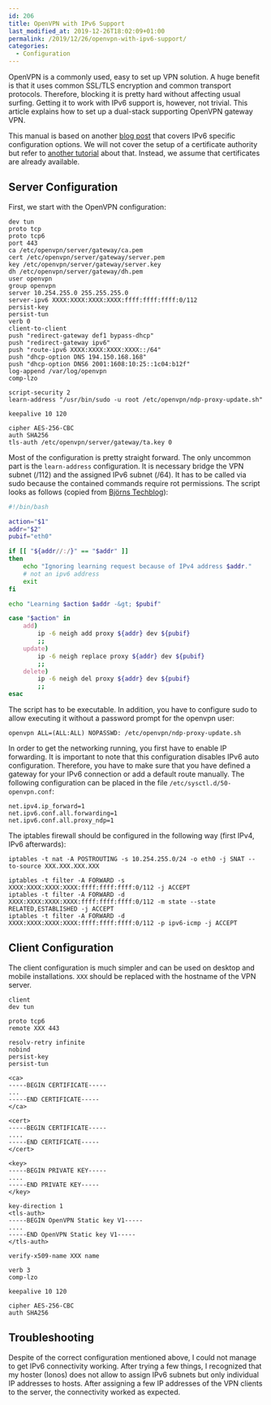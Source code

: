 ```yaml
---
id: 206
title: OpenVPN with IPv6 Support
last_modified_at: 2019-12-26T18:02:09+01:00
permalink: /2019/12/26/openvpn-with-ipv6-support/
categories:
  - Configuration
---
```

OpenVPN is a commonly used, easy to set up VPN solution. A huge benefit is that it uses common SSL/TLS encryption and common transport protocols. Therefore, blocking it is pretty hard without affecting usual surfing. Getting it to work with IPv6 support is, however, not trivial. This article explains how to set up a dual-stack supporting OpenVPN gateway VPN.

<!--more-->

This manual is based on another [blog post](https://www.bjoerns-techblog.de/2017/07/openvpn-und-ipv6/) that covers IPv6 specific configuration options. We will not cover the setup of a certificate authority but refer to [another tutorial](https://www.howtoforge.com/tutorial/how-to-install-openvpn-server-and-client-with-easy-rsa-3-on-centos-8/) about that. Instead, we assume that certificates are already available.

## Server Configuration

First, we start with the OpenVPN configuration:

```
dev tun
proto tcp
proto tcp6
port 443
ca /etc/openvpn/server/gateway/ca.pem
cert /etc/openvpn/server/gateway/server.pem
key /etc/openvpn/server/gateway/server.key
dh /etc/openvpn/server/gateway/dh.pem
user openvpn
group openvpn
server 10.254.255.0 255.255.255.0
server-ipv6 XXXX:XXXX:XXXX:XXXX:ffff:ffff:ffff:0/112
persist-key
persist-tun
verb 0
client-to-client
push "redirect-gateway def1 bypass-dhcp"
push "redirect-gateway ipv6"
push "route-ipv6 XXXX:XXXX:XXXX:XXXX::/64"
push "dhcp-option DNS 194.150.168.168"
push "dhcp-option DNS6 2001:1608:10:25::1c04:b12f"
log-append /var/log/openvpn
comp-lzo

script-security 2
learn-address "/usr/bin/sudo -u root /etc/openvpn/ndp-proxy-update.sh"

keepalive 10 120

cipher AES-256-CBC
auth SHA256
tls-auth /etc/openvpn/server/gateway/ta.key 0
```

Most of the configuration is pretty straight forward. The only uncommon part is the `learn-address` configuration. It is necessary bridge the VPN subnet (/112) and the assigned IPv6 subnet (/64). It has to be called via sudo because the contained commands require rot permissions. The script looks as follows (copied from [Björns Techblog](https://www.bjoerns-techblog.de/2017/07/openvpn-und-ipv6/)):

```bash
#!/bin/bash

action="$1"
addr="$2"
pubif="eth0"

if [[ "${addr//:/}" == "$addr" ]]
then
    echo "Ignoring learning request because of IPv4 address $addr."
    # not an ipv6 address
    exit
fi

echo "Learning $action $addr -&gt; $pubif"

case "$action" in
    add)
        ip -6 neigh add proxy ${addr} dev ${pubif}
        ;;
    update)
        ip -6 neigh replace proxy ${addr} dev ${pubif}
        ;;
    delete)
        ip -6 neigh del proxy ${addr} dev ${pubif}
        ;;
esac
```

The script has to be executable. In addition, you have to configure sudo to allow executing it without a password prompt for the openvpn user:

```
openvpn ALL=(ALL:ALL) NOPASSWD: /etc/openvpn/ndp-proxy-update.sh
```

In order to get the networking running, you first have to enable IP forwarding. It is important to note that this configuration disables IPv6 auto configuration. Therefore, you have to make sure that you have defined a gateway for your IPv6 connection or add a default route manually. The following configuration can be placed in the file `/etc/sysctl.d/50-openvpn.conf`:

```
net.ipv4.ip_forward=1
net.ipv6.conf.all.forwarding=1
net.ipv6.conf.all.proxy_ndp=1
```

The iptables firewall should be configured in the following way (first IPv4, IPv6 afterwards):

```
iptables -t nat -A POSTROUTING -s 10.254.255.0/24 -o eth0 -j SNAT --to-source XXX.XXX.XXX.XXX
```

```
iptables -t filter -A FORWARD -s XXXX:XXXX:XXXX:XXXX:ffff:ffff:ffff:0/112 -j ACCEPT
iptables -t filter -A FORWARD -d XXXX:XXXX:XXXX:XXXX:ffff:ffff:ffff:0/112 -m state --state RELATED,ESTABLISHED -j ACCEPT
iptables -t filter -A FORWARD -d XXXX:XXXX:XXXX:XXXX:ffff:ffff:ffff:0/112 -p ipv6-icmp -j ACCEPT
```

## Client Configuration

The client configuration is much simpler and can be used on desktop and mobile installations. `XXX` should be replaced with the hostname of the VPN server.

```
client
dev tun

proto tcp6
remote XXX 443

resolv-retry infinite
nobind
persist-key
persist-tun

<ca>
-----BEGIN CERTIFICATE-----
...
-----END CERTIFICATE-----
</ca>

<cert>
-----BEGIN CERTIFICATE-----
....
-----END CERTIFICATE-----
</cert>

<key>
-----BEGIN PRIVATE KEY-----
....
-----END PRIVATE KEY-----
</key>

key-direction 1
<tls-auth>
-----BEGIN OpenVPN Static key V1-----
....
-----END OpenVPN Static key V1-----
</tls-auth>

verify-x509-name XXX name

verb 3
comp-lzo

keepalive 10 120

cipher AES-256-CBC
auth SHA256
```

## Troubleshooting

Despite of the correct configuration mentioned above, I could not manage to get IPv6 connectivity working. After trying a few things, I recognized that my hoster (Ionos) does not allow to assign IPv6 subnets but only individual IP addresses to hosts. After assigning a few IP addresses of the VPN clients to the server, the connectivity worked as expected.